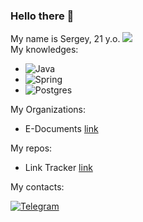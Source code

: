 ### Hello there 👋
My name is Sergey, 21 y.o. 
 ![](https://komarev.com/ghpvc/?username=lsn03)  <br>
My knowledges:
- ![Java](https://img.shields.io/badge/java-%23ED8B00.svg?style=for-the-badge&logo=openjdk&logoColor=white) <br>
- ![Spring](https://img.shields.io/badge/spring-%236DB33F.svg?style=for-the-badge&logo=spring&logoColor=white) <br>
- ![Postgres](https://img.shields.io/badge/postgres-%23316192.svg?style=for-the-badge&logo=postgresql&logoColor=white) <br>

My Organizations:
- E-Documents [link](https://github.com/E-Documents-lsn03) <br>

My repos:
- Link Tracker [link](https://github.com/lsn03/java-2023-backend-second-semester) <br>

My contacts:
<div id="badges" align="left">
  <a href="https://t.me/graph_grey">
    <img src="https://img.shields.io/badge/Telegram-2CA5E0?style=for-the-badge&logo=telegram&logoColor=white" alt="Telegram"/>
  </a>
</div>
<!-- <img src="https://media.giphy.com/media/v1.Y2lkPTc5MGI3NjExd2h2cjBlZno4MGpjOXhndzhkNnFhYTN6MWlmbmo1NmdoNzZlc2JnOCZlcD12MV9pbnRlcm5hbF9naWZfYnlfaWQmY3Q9Zw/h58dtf5vTpjulO4M5o/giphy.gif" width="500" width="500" height="500"/> -->

<!--
**lsn03/lsn03** is a ✨ _special_ ✨ repository because its `README.md` (this file) appears on your GitHub profile.

Here are some ideas to get you started:

- 🔭 I’m currently working on ...
- 🌱 I’m currently learning ...
- 👯 I’m looking to collaborate on ...
- 🤔 I’m looking for help with ...
- 💬 Ask me about ...
- 📫 How to reach me: ...
- 😄 Pronouns: ...
- ⚡ Fun fact: ...
-->
